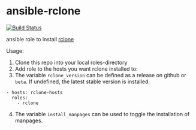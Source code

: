 # ansible-rclone

[![Build Status](https://travis-ci.org/stefangweichinger/ansible-rclone.svg?branch=master)](https://travis-ci.org/stefangweichinger/ansible-rclone)

ansible role to install [rclone](https://github.com/ncw/rclone)

Usage:

1. Clone this repo into your local roles-directory
2. Add role to the hosts you want rclone installed to:
3. The variable `rclone_version` can be defined as a release on github or `beta`. If undefined, the latest stable version is installed.

``` ---
- hosts: rclone-hosts
  roles:
    - rclone
```
4. The variable `install_manpages` can be used to toggle the installation of manpages.
